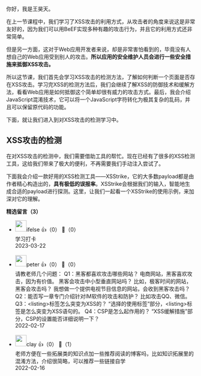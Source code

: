 你好，我是王昊天。

在上一节课程中，我们学习了XSS攻击的利用方式，从攻击者的角度来说这是非常友好的，因为我们可以用BeEF实现多种有趣的攻击行为，并且它的利用方式还非常简单。

但是另一方面，这对于Web应用开发者来说，却是非常害怕看到的，毕竟没有人想自己的Web应用受到别人的攻击。**所以应用的安全维护人员会进行一些安全措施来抵御XSS攻击。**

所以这节课，我们首先会学习XSS攻击的检测方法，了解如何判断一个页面是否存在XSS攻击。学习完XSS的检测方法后，我们会继续了解XSS的防御技术和缓解方法，看看Web应用是如何抵御这个简单却很有威力的攻击方式。最后，我会介绍JavaScript混淆技术，它可以将一个JavaScript字符转化为极其复杂的乱码，并且可以保留原代码的功能。

下面，就让我们进入到对XSS攻击的检测学习中。

## XSS攻击的检测

在对XSS攻击的检测中，我们需要借助工具的帮忙。现在已经有了很多的XSS检测工具，这给我们带来了极大的便利，不再需要我们手动注入尝试了。

下面我会介绍一款好用的XSS检测工具——XSStrike，它的大多数payload都是由作者精心构造出的，**具有极低的误报率**。XSStrike会根据我们的输入，智能地生成合适的payload进行探测。这里，让我们一起看一个XSStrike的使用示例，来加深对它的理解。
<div><strong>精选留言（3）</strong></div><ul>
<li><img src="https://static001.geekbang.org/account/avatar/00/26/eb/d7/90391376.jpg" width="30px"><span>ifelse</span> 👍（0） 💬（0）<div>学习打卡</div>2023-03-22</li><br/><li><img src="https://static001.geekbang.org/account/avatar/00/10/25/87/f3a69d1b.jpg" width="30px"><span>peter</span> 👍（0） 💬（0）<div>请教老师几个问题：
Q1：黑客都喜欢攻击哪些网站？
   电商网站，黑客喜欢攻击，因为有价值。
   黑客会攻击中小型垂直网站吗？
   比如，极客时间的网站，黑客会攻击吗？
   我想做一个提供电视节目信息的网站，会收到黑客攻击吗？
Q2：能否写一章专门介绍针对IM软件的攻击和防护？
   比如攻击QQ、微信。
Q3：&lt;listing&gt;标签怎么突变为XSS的？
  “选择的使用标签”部分，&lt;listing&gt;标签是怎么突变为XSS语句的。
Q4：CSP是怎么起作用的？
  “XSS缓解措施”部分，CSP的设置能否详细说明一下？</div>2022-02-17</li><br/><li><img src="https://static001.geekbang.org/account/avatar/00/15/4e/fd/4e8c9743.jpg" width="30px"><span>clay</span> 👍（0） 💬（1）<div>老师方便在一些拓展类的知识点加一些推荐阅读的博客吗，比如知识拓展里的混淆方法，介绍很简略，可以推荐一些链接自学</div>2022-02-16</li><br/>
</ul>